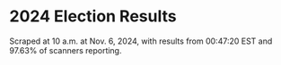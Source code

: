 # 2024 Election Results

Scraped at 10 a.m. at Nov. 6, 2024, with results from 00:47:20 EST and 97.63% of scanners reporting.